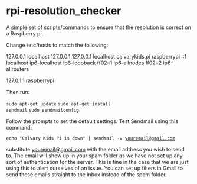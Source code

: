 # rpi-resolution_checker
A simple set of scripts/commands to ensure that the resolution is correct on a Raspberry pi.

Change /etc/hosts to match the following:

127.0.0.1	localhost
127.0.0.1
127.0.0.1 localhost calvarykids.pi raspberrypi
::1		localhost ip6-localhost ip6-loopback
ff02::1		ip6-allnodes
ff02::2		ip6-allrouters

127.0.1.1	raspberrypi

Then run:

<code>sudo apt-get update</code>
<code>sudo apt-get install sendmail</code>
<code>sudo sendmailconfig</code>

Follow the prompts to set the default settings.  Test Sendmail using this command:

<code>echo "Calvary Kids Pi is down" | sendmail -v youremail@gmail.com</code>

substitute youremail@gmail.com with the email address you wish to send to.  The email will show up in your spam folder as we have not set up any sort of authentication for the server.  This is fine in the case that we are just using this to alert ourselves of an issue.  You can set up filters in Gmail to send these emails straight to the inbox instead of the spam folder.
